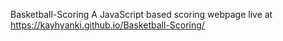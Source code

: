Basketball-Scoring 
A JavaScript based scoring webpage live at  https://kayhyanki.github.io/Basketball-Scoring/
